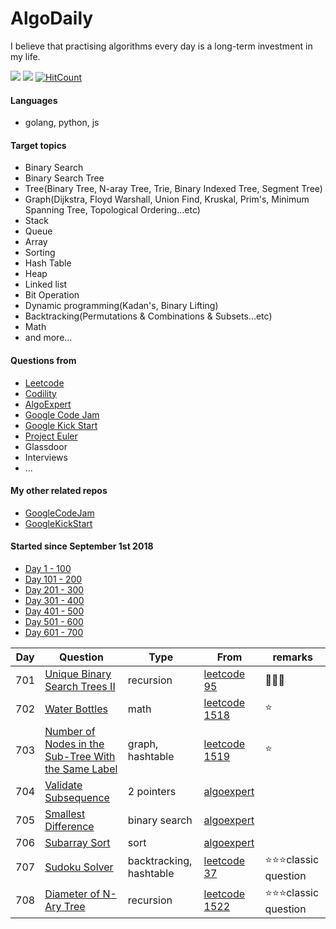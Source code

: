 # AlgoDaily

I believe that practising algorithms every day is a long-term investment in my life.

[![](https://lc.coding.gs/v1/ranking/calvinchankf.svg?logo=leetcode)](https://leetcode.com/calvinchankf/)
[![](https://lc.coding.gs/v1/solved/calvinchankf.svg?logo=leetcode)](https://leetcode.com/calvinchankf/)
[![HitCount](http://hits.dwyl.com/calvinchankf/algodaily.svg)](http://hits.dwyl.com/calvinchankf/algodaily)

#### Languages

-   golang, python, js

#### Target topics

-   Binary Search
-   Binary Search Tree
-   Tree(Binary Tree, N-aray Tree, Trie, Binary Indexed Tree, Segment Tree)
-   Graph(Dijkstra, Floyd Warshall, Union Find, Kruskal, Prim's, Minimum Spanning Tree, Topological Ordering...etc)
-   Stack
-   Queue
-   Array
-   Sorting
-   Hash Table
-   Heap
-   Linked list
-   Bit Operation
-   Dynamic programming(Kadan's, Binary Lifting)
-   Backtracking(Permutations & Combinations & Subsets...etc)
-   Math
-   and more...

#### Questions from

-   [Leetcode](https://leetcode.com)
-   [Codility](https://app.codility.com/programmers/lessons/)
-   [AlgoExpert](https://www.algoexpert.io)
-   [Google Code Jam](https://codingcompetitions.withgoogle.com/codejam)
-   [Google Kick Start](https://codingcompetitions.withgoogle.com/kickstart/)
-   [Project Euler](https://projecteuler.net)
-   Glassdoor
-   Interviews
-   ...

#### My other related repos

-   [GoogleCodeJam](https://github.com/calvinchankf/GoogleCodeJam)
-   [GoogleKickStart](https://github.com/calvinchankf/GoogleKickStart)

#### Started since September 1st 2018

-   [Day 1 - 100](./markdowns/day1-100.md)
-   [Day 101 - 200](./markdowns/day101-200.md)
-   [Day 201 - 300](./markdowns/day201-300.md)
-   [Day 301 - 400](./markdowns/day301-400.md)
-   [Day 401 - 500](./markdowns/day401-500.md)
-   [Day 501 - 600](./markdowns/day501-600.md)
-   [Day 601 - 700](./markdowns/day601-700.md)

| Day | Question                                                                                                                  | Type                    | From                                                                                                | remarks                   |
| --- | ------------------------------------------------------------------------------------------------------------------------- | ----------------------- | --------------------------------------------------------------------------------------------------- | ------------------------- |
| 701 | [Unique Binary Search Trees II](/leetcode/95-unique-binary-search-trees-ii)                                               | recursion               | [leetcode 95](https://leetcode.com/problems/unique-binary-search-trees-ii/)                         | 📌📌📌                    |
| 702 | [Water Bottles](/leetcode/1518-water-bottles)                                                                             | math                    | [leetcode 1518](https://leetcode.com/problems/water-bottles/)                                       | ⭐️                       |
| 703 | [Number of Nodes in the Sub-Tree With the Same Label](/leetcode/1519-number-of-nodes-in-the-sub-tree-with-the-same-label) | graph, hashtable        | [leetcode 1519](https://leetcode.com/problems/number-of-nodes-in-the-sub-tree-with-the-same-label/) | ⭐️                       |
| 704 | [Validate Subsequence](/algoexpert/easy/validate-subsequence/)                                                            | 2 pointers              | [algoexpert](https://www.algoexpert.io/questions/Validate%20Subsequence)                            |                           |
| 705 | [Smallest Difference](/algoexpert/medium/smallest-difference/)                                                            | binary search           | [algoexpert](https://www.algoexpert.io/questions/Smallest%20Difference)                             |                           |
| 706 | [Subarray Sort](/algoexpert/medium/smallest-difference/)                                                                  | sort                    | [algoexpert](https://www.algoexpert.io/questions/Subarray%20Sort)                                   |                           |
| 707 | [Sudoku Solver](/leetcode/37-sudoku-solver)                                                                               | backtracking, hashtable | [leetcode 37](https://leetcode.com/problems/sudoku-solver/)                                         | ⭐️⭐️⭐️classic question |
| 708 | [Diameter of N-Ary Tree](/leetcode/1522-diameter-of-n-ary-tree)                                                           | recursion               | [leetcode 1522](https://leetcode.com/problems/diameter-of-n-ary-tree/)                              | ⭐️⭐️⭐️classic question |
